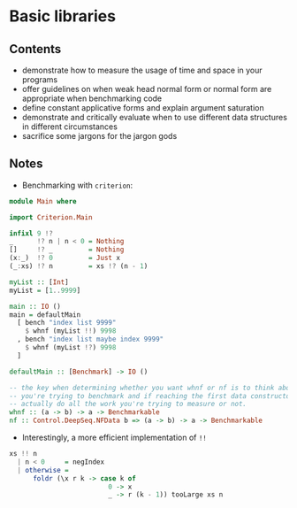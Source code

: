 Basic libraries
===============

Contents
--------

-   demonstrate how to measure the usage of time and space in your
    programs
-   offer guidelines on when weak head normal form or normal form are
    appropriate when benchmarking code
-   define constant applicative forms and explain argument saturation
-   demonstrate and critically evaluate when to use different data
    structures in different circumstances
-   sacrifice some jargons for the jargon gods

Notes
-----

-   Benchmarking with `criterion`:

``` haskell
module Main where

import Criterion.Main

infixl 9 !?
_      !? n | n < 0 = Nothing
[]     !? _         = Nothing
(x:_)  !? 0         = Just x
(_:xs) !? n         = xs !? (n - 1)

myList :: [Int]
myList = [1..9999]

main :: IO ()
main = defaultMain
  [ bench "index list 9999"
    $ whnf (myList !!) 9998
  , bench "index list maybe index 9999"
    $ whnf (myList !?) 9998
  ]
```

``` haskell
defaultMain :: [Benchmark] -> IO ()

-- the key when determining whether you want whnf or nf is to think about what
-- you're trying to benchmark and if reaching the first data constructor will
-- actually do all the work you're trying to measure or not.
whnf :: (a -> b) -> a -> Benchmarkable
nf :: Control.DeepSeq.NFData b => (a -> b) -> a -> Benchmarkable
```

-   Interestingly, a more efficient implementation of `!!`

``` haskell
xs !! n
  | n < 0     = negIndex
  | otherwise =
      foldr (\x r k -> case k of
                         0 -> x
                         _ -> r (k - 1)) tooLarge xs n
```

